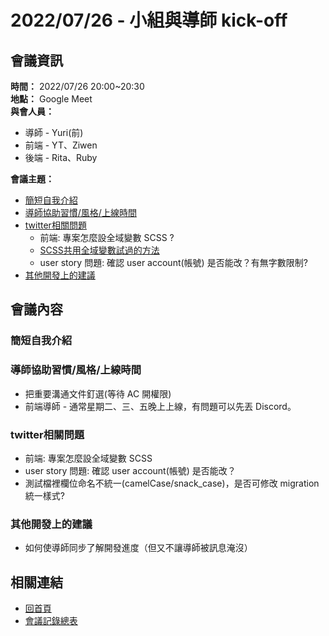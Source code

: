 # 2022/07/26 - 小組與導師 kick-off  

## 會議資訊
**時間：** 2022/07/26 20:00~20:30  
**地點：** Google Meet  
**與會人員：** 
  * 導師 - Yuri(前)  
  * 前端 - YT、Ziwen  
  * 後端 - Rita、Ruby  

**會議主題：**  
* [簡短自我介紹](#簡短自我介紹)  
* [導師協助習慣/風格/上線時間](#導師協助習慣/風格/上線時間)  
* [twitter相關問題](#twitter相關問題)  
    - 前端: 專案怎麼設全域變數 SCSS ?
    * [SCSS共用全域變數試過的方法](https://hackmd.io/4LLT3gZATNqx1YmGsSHJyw)
    - user story 問題: 確認 user account(帳號) 是否能改？有無字數限制?
* [其他開發上的建議](#其他開發上的建議)  

## 會議內容  

### 簡短自我介紹  

### 導師協助習慣/風格/上線時間  
* 把重要溝通文件釘選(等待 AC 開權限)  
* 前端導師 - 通常星期二、三、五晚上上線，有問題可以先丟 Discord。

### twitter相關問題  
* 前端: 專案怎麼設全域變數 SCSS  
* user story 問題: 確認 user account(帳號) 是否能改？  
* 測試檔裡欄位命名不統一(camelCase/snack_case)，是否可修改 migration 統一樣式?
 
### 其他開發上的建議
* 如何使導師同步了解開發進度（但又不讓導師被訊息淹沒）

## 相關連結  
* [回首頁](../README.md)
* [會議記錄總表](./index.md)  
